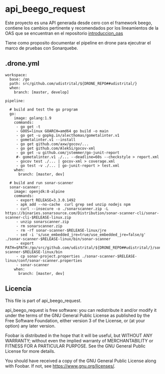 # api_beego_request
Este proyecto es una API generada desde cero con el framework beego, contiene los cambios pertinente y recomendados por los lineamientos de la OAS que se encuentran en el repositorio [introduccion_oas](https://github.com/udistrital/introduccion_oas)

Tiene como proposito documentar el pipeline en drone para ejecutrar el marco de pruebas con Sonarquebe.

## .drone.yml

    workspace:
      base: /go
      path: src/github.com/udistrital/${DRONE_REPO##udistrital/}
      when:
        branch: [master, develop]
        
    pipeline:

      # build and test the go program
      go:
        image: golang:1.9
        commands:
         - go get -t
         - GOOS=linux GOARCH=amd64 go build -o main
         - go get -u gopkg.in/alecthomas/gometalinter.v1
         - gometalinter.v1 --install
         - go get github.com/axw/gocov/...
         - go get github.com/AlekSi/gocov-xml
         - go get -u github.com/jstemmer/go-junit-report
         #- gometalinter.v1 ./... --deadline=60s --checkstyle > report.xml
         - gocov test ./... | gocov-xml > coverage.xml
         - go test -v ./... | go-junit-report > test.xml
        when:
          branch: [master, dev]

      # build and run sonar-scanner
      sonar-scanner:
        image: openjdk:8-alpine
        commands:
         - export RELEASE=3.3.0.1492
         - apk add --no-cache  curl grep sed unzip nodejs npm
         - curl --insecure -o ./sonarscanner.zip -L https://binaries.sonarsource.com/Distribution/sonar-scanner-cli/sonar-scanner-cli-$RELEASE-linux.zip
         - unzip sonarscanner.zip
         - rm sonarscanner.zip
         - rm -rf sonar-scanner-$RELEASE-linux/jre
         - sed -i 's/use_embedded_jre=true/use_embedded_jre=false/g' ./sonar-scanner-$RELEASE-linux/bin/sonar-scanner
         - export PATH=$PATH:/go/src/github.com/udistrital/${DRONE_REPO##udistrital/}/sonar-scanner-$RELEASE-linux/bin
         - cp sonar-project.properties ./sonar-scanner-$RELEASE-linux/conf/sonar-scanner.properties
         - sonar-scanner
        when:
          branch: [master, dev]


## Licencia

This file is part of api_beego_request.

api_beego_request is free software: you can redistribute it and/or modify
it under the terms of the GNU General Public License as published by
the Free Software Foundation, either version 3 of the License, or
(at your option) any later version.

Foobar is distributed in the hope that it will be useful,
but WITHOUT ANY WARRANTY; without even the implied warranty of
MERCHANTABILITY or FITNESS FOR A PARTICULAR PURPOSE.  See the
GNU General Public License for more details.

You should have received a copy of the GNU General Public License
along with Foobar.  If not, see <https://www.gnu.org/licenses/>.
